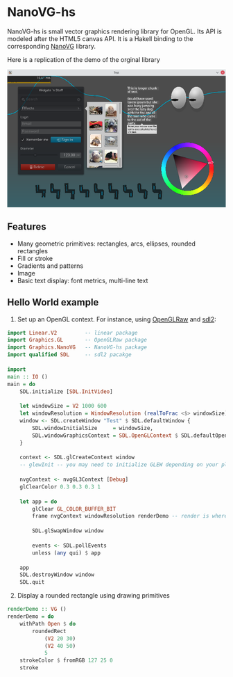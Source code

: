 NanoVG-hs
==================================

NanoVG-hs is small vector graphics rendering library for OpenGL. Its API is modeled after the HTML5 canvas API. It is a Hakell binding to the corresponding [NanoVG](https://github.com/memononen/nanovg) library.

Here is a replication of the demo of the orginal library

![Screenshot](resources/demo_screenshot.png)

## Features

   - Many geometric primitives: rectangles, arcs, ellipses, rounded rectangles
   - Fill or stroke
   - Gradients and patterns
   - Image
   - Basic text display: font metrics, multi-line text

## Hello World example

 1. Set up an OpenGL context. For instance, using [OpenGLRaw](https://hackage.haskell.org/package/OpenGLRaw) and [sdl2](https://hackage.haskell.org/package/sdl2): 

```haskell
import Linear.V2         -- linear package
import Graphics.GL       -- OpenGLRaw package
import Graphics.NanoVG   -- NanoVG-hs package
import qualified SDL     -- sdl2 pacakge

import
main :: IO ()
main = do
    SDL.initialize [SDL.InitVideo]

    let windowSize = V2 1000 600
    let windowResolution = WindowResolution (realToFrac <$> windowSize) 4.0
    window <- SDL.createWindow "Test" $ SDL.defaultWindow {
        SDL.windowInitialSize     = windowSize,
        SDL.windowGraphicsContext = SDL.OpenGLContext $ SDL.defaultOpenGL {SDL.glProfile = SDL.Core SDL.Normal 3 3}
    }
    
    context <- SDL.glCreateContext window
    -- glewInit -- you may need to initialize GLEW depending on your platform

    nvgContext <- nvgGL3Context [Debug]
    glClearColor 0.3 0.3 0.3 1

    let app = do
    	glClear GL_COLOR_BUFFER_BIT
    	frame nvgContext windowResolution renderDemo -- render is where the drawing is done!
        
    	SDL.glSwapWindow window

        events <- SDL.pollEvents
        unless (any qui) $ app

    app
    SDL.destroyWindow window
    SDL.quit
```

 2. Display a rounded rectangle using drawing primitives

```haskell
renderDemo :: VG ()
renderDemo = do
	withPath Open $ do
		roundedRect
			(V2 20 30)
			(V2 40 50)
			5
	strokeColor $ fromRGB 127 25 0
	stroke 
```